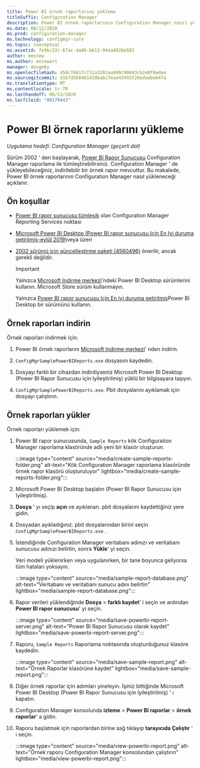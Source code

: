 ```yaml
---
title: Power BI örnek raporlarını yükleme
titleSuffix: Configuration Manager
description: Power BI örnek raporlarının Configuration Manager nasıl yükleneceğini öğrenin
ms.date: 08/12/2020
ms.prod: configuration-manager
ms.technology: configmgr-core
ms.topic: conceptual
ms.assetid: 7e9bc22c-67ac-4a86-b613-944a4928e583
author: mestew
ms.author: mstewart
manager: dougeby
ms.openlocfilehash: 450c76617cf12a3201aa990c90843cb2e0f0edee
ms.sourcegitcommit: d1bfd5b8481439babc7eae43493f28edaebe647a
ms.translationtype: MT
ms.contentlocale: tr-TR
ms.lasthandoff: 08/13/2020
ms.locfileid: "88179443"
---
```

# <a name="install-power-bi-sample-reports"></a>Power BI örnek raporlarını yükleme
<!--5679791-->
*Uygulama hedefi: Configuration Manager (geçerli dal)*

Sürüm 2002 ' den başlayarak, [Power BI Rapor Sunucusu](https://docs.microsoft.com/power-bi/report-server/get-started) Configuration Manager raporlama ile tümleştirebilirsiniz. Configuration Manager ' de yükleyebileceğiniz, indirilebilir bir örnek rapor mevcuttur. Bu makalede, Power BI örnek raporlarının Configuration Manager nasıl yükleneceği açıklanır.

## <a name="prerequisites"></a>Ön koşullar

- [Power BI rapor sunucusu tümleşik](powerbi-report-server.md) olan Configuration Manager Reporting Services noktası

- [Microsoft Power BI Desktop (Power BI rapor sunucusu Için En Iyi duruma getirilmiş-eylül 2019)](https://www.microsoft.com/download/details.aspx?id=57271)veya üzeri

- [2002 sürümü için güncelleştirme paketi (4560496)](https://support.microsoft.com/help/4560496) önerilir, ancak gerekli değildir.

    > [!IMPORTANT]
    > Yalnızca [Microsoft Indirme merkezi](https://www.microsoft.com/download/)'ndeki Power BI Desktop sürümlerini kullanın. Microsoft Store sürüm kullanmayın.
    >
    > Yalnızca [Power BI rapor sunucusu Için En Iyi duruma getirilmiş](https://docs.microsoft.com/power-bi/report-server/install-powerbi-desktop)Power BI Desktop bir sürümünü kullanın.

## <a name="download-the-sample-reports"></a>Örnek raporları indirin

Örnek raporları indirmek için:

1. Power BI örnek raporlarını [Microsoft Indirme merkezi](https://www.microsoft.com/download/details.aspx?id=101452)' nden indirin.

1. `ConfigMgrSamplePowerBIReports.exe` dosyasını kaydedin.

1. Dosyayı farklı bir cihazdan indirdiyseniz Microsoft Power BI Desktop (Power BI Rapor Sunucusu için Iyileştirilmiş) yüklü bir bilgisayara taşıyın.

1. `ConfigMgrSamplePowerBIReports.exe`. Pbit dosyalarını ayıklamak için dosyayı çalıştırın.

## <a name="install-the-sample-reports"></a>Örnek raporları yükler

Örnek raporları yüklemek için:

1. Power BI rapor sunucusunda, `Sample Reports` kök Configuration Manager raporlama klasöründe adlı yeni bir klasör oluşturun.

    :::image type="content" source="media/create-sample-reports-folder.png" alt-text="Kök Configuration Manager raporlama klasöründe örnek rapor klasörü oluşturuluyor" lightbox="media/create-sample-reports-folder.png":::

1. Microsoft Power BI Desktop başlatın (Power BI Rapor Sunucusu için Iyileştirilmiş).

1. **Dosya** ' yı seçip **açın** ve ayıklanan. pbit dosyalarını kaydettiğiniz yere gidin.

1. Dosyadan ayıkladığınız. pbit dosyalarından birini seçin `ConfigMgrSamplePowerBIReports.exe` .

1. İstendiğinde Configuration Manager veritabanı adınızı ve veritabanı sunucusu adınızı belirtin, sonra **Yükle**' yi seçin.

    Veri modeli yüklenirken veya uygulanırken, bir tane boyunca geliyorsa tüm hataları yoksayın.

    :::image type="content" source="media/sample-report-database.png" alt-text="Veritabanı ve veritabanı sunucu adını belirtin" lightbox="media/sample-report-database.png":::

1. Rapor verileri yüklendiğinde **Dosya**  >  **farklı kaydet**' i seçin ve ardından **Power BI rapor sunucusu**' yi seçin.

    :::image type="content" source="media/save-powerbi-report-server.png" alt-text="Power BI Rapor Sunucusu olarak kaydet" lightbox="media/save-powerbi-report-server.png":::

1. Raporu, `Sample Reports` Raporlama noktasında oluşturduğunuz klasöre kaydedin.

    :::image type="content" source="media/save-sample-report.png" alt-text="Örnek Raporlar klasörüne kaydet" lightbox="media/save-sample-report.png":::

1. Diğer örnek raporlar için adımları yineleyin. İşiniz bittiğinde Microsoft Power BI Desktop (Power BI Rapor Sunucusu için Iyileştirilmiş) ' ı kapatın.

1. Configuration Manager konsolunda **izleme**  >  **Power BI raporlar**  >  **örnek raporlar**' a gidin.

1. Raporu başlatmak için raporlardan birine sağ tıklayıp **tarayıcıda Çalıştır** ' ı seçin.

    :::image type="content" source="media/view-powerbi-report.png" alt-text="Örnek raporu Configuration Manager konsolundan çalıştırın" lightbox="media/view-powerbi-report.png":::

